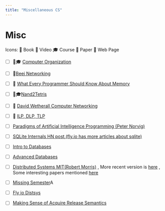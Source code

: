 ```yaml
---
title: "Miscellaneous CS"
---
```


# Misc

Icons: 📘 Book 🎥 Video 🎓 Course 📄 Paper 🔗 Web Page

-   [ ] 🎥🎓
        [Computer Organization](https://youtube.com/playlist?list=PLhwVAYxlh5dvB1MkZrcRZy6x_a2yORNAu)

-   [ ] 📘[Beej Networking](https://beej.us/guide/bgnet/)

-   [ ] 📘
        [What Every Programmer Should Know About Memory](https://people.freebsd.org/~lstewart/articles/cpumemory.pdf)

-   [ ] 📘🎓[Nand2Tetris](https://www.nand2tetris.org/)

-   [ ] 🎥
        [David Wetherall Computer Networking](https://youtube.com/playlist?list=PLm556dMNleHc1MWN5BX9B2XkwkNE2Djiu)

-   [ ] 🎥
        [ILP, DLP, TLP](https://youtube.com/playlist?list=PLeWkeA7esB-PcOTrTCvAsaCArnCMQkcNv)

-   [ ] [Paradigms of Artificial Intelligence Programming (Peter Norvig)](https://news.ycombinator.com/item?id=32458048)

-   [ ] [SQLite Internals HN post,(fly.io has more articles about sqlite)](https://news.ycombinator.com/item?id=32250426)

-   [ ] [Intro to Databases](https://15445.courses.cs.cmu.edu/fall2022/)

-   [ ] [Advanced Databases](https://15721.courses.cs.cmu.edu/spring2023/)

-   [ ] [Distributed Systems MIT(Robert Morris)](http://nil.csail.mit.edu/6.824/2020/) , More recent version is [here](https://pdos.csail.mit.edu/6.824/) , Some interesting papers mentioned [here](https://lieuzhenghong.com/mit_6.824_self_study/)

-   [ ] [Missing Semester](https://news.ycombinator.com/item?id=22226380)A
-   [ ] [Fly io Distsys](https://fly.io/dist-sys/)
-   [ ] [Making Sense of Acquire Release Semantics](https://davekilian.com/acquire-release.html)
